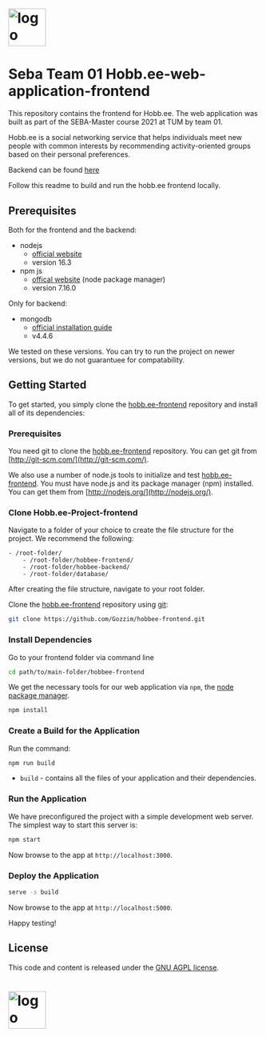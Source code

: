 # <img src="https://hobb.ee/static/media/hobbee_white.7e5bc008.svg" height="75" alt="logo">


# Seba Team 01 Hobb.ee-web-application-frontend

This repository contains the frontend for Hobb.ee.
The web application was built as part of the SEBA-Master course 2021 at TUM by team 01.

Hobb.ee is a social networking service that helps individuals meet new people with common interests by recommending activity-oriented groups based on their personal preferences.


Backend can be found [here](https://github.com/Gozzim/hobbee-backend)


Follow this readme to build and run the hobb.ee frontend locally.





## Prerequisites

Both for the frontend and the backend:

* nodejs
    * [official website](https://nodejs.org/en/)
    * version 16.3
* npm js
    * [offical website](https://www.npmjs.com/) (node package manager)
    * version 7.16.0

Only for backend:
* mongodb
    * [official installation guide](https://docs.mongodb.org/manual/administration/install-community/)
    * v4.4.6


We tested on these versions. You can try to run the project on newer versions, but we do not guarantuee for compatability.



## Getting Started

To get started, you simply clone the [hobb.ee-frontend](https://github.com/Gozzim/hobbee-frontend) repository and install all of its dependencies:

### Prerequisites

You need git to clone the [hobb.ee-frontend](https://github.com/Gozzim/hobbee-frontend) repository. You can get git from [http://git-scm.com/](http://git-scm.com/).

We also use a number of node.js tools to initialize and test [hobb.ee-frontend](https://github.com/Gozzim/hobbee-frontend). You must have node.js and its package manager (npm) installed. You can get them from [http://nodejs.org/](http://nodejs.org/).

### Clone Hobb.ee-Project-frontend

Navigate to a folder of your choice to create the file structure for the project. We recommend the following:
```
- /root-folder/
    - /root-folder/hobbee-frontend/
    - /root-folder/hobbee-backend/
    - /root-folder/database/
```

After creating the file structure, navigate to your root folder.

Clone the [hobb.ee-frontend](https://github.com/Gozzim/hobbee-frontend) repository using [git](http://git-scm.com/):

```bash
git clone https://github.com/Gozzim/hobbee-frontend.git
```

### Install Dependencies

Go to your frontend folder via command line
```bash
cd path/to/main-folder/hobbee-frontend
```

We get the necessary tools for our web application via `npm`, the [node package manager](https://www.npmjs.com).

```bash
npm install
```

### Create a Build for the Application


Run the command:

```bash
npm run build
```

-   `build` - contains all the files of your application and their dependencies.

### Run the Application

We have preconfigured the project with a simple development web server. The simplest way to start this server is:

```bash
npm start
```

Now browse to the app at `http://localhost:3000`.

### Deploy the Application

```bash
serve -s build
```

Now browse to the app at `http://localhost:5000`.

Happy testing!

## License
This code and content is released under the [GNU AGPL license](https://github.com/Gozzim/hobbee-frontend/blob/master/LICENSE).

# <img src="https://hobb.ee/static/media/hobbee_white.7e5bc008.svg" height="75" alt="logo">

